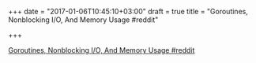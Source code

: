 +++
date = "2017-01-06T10:45:10+03:00"
draft = true
title = "Goroutines, Nonblocking I/O, And Memory Usage  #reddit"

+++

<p><a href="https://t.co/mKcoq3b10N">Goroutines, Nonblocking I/O, And Memory Usage  #reddit</a></p>
